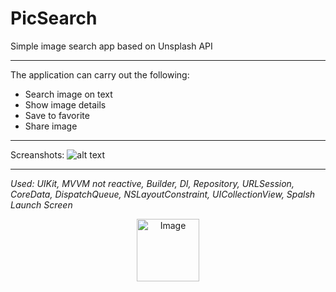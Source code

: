 # PicSearch
Simple image search app based on Unsplash API
___
The application can carry out the following:
* Search image on text
* Show image details
* Save to favorite
* Share image
___
Screanshots: 
![alt text](https://lh3.googleusercontent.com/pw/AL9nZEWRYI8HjW8J0yNNCa7knI9EGTM7q6Gi3yWrOF7o68aTR39iyOB_aUB0bfbat-8acXRHP0NDG6WxTbiQs208ZchiTNU6FqelHZQvRNOkPMs2tMctognM6ukxJ6AEmrwHezBCPr9NGwWtp7NquR-kvJHM=w1500-h800-no?authuser=0)
___
_Used: UIKit, MVVM not reactive, Builder, DI, Repository, URLSession, CoreData, DispatchQueue, NSLayoutConstraint, UICollectionView, Spalsh Launch Screen_

<p align="center">
  <img src="https://lh3.googleusercontent.com/pw/AL9nZEVTfuoWwSCn7xXjLJD72cBkbs6yJEn1FdZ4me1eXhr-AjUibxhK_-VwaGq84wVEtJycldjP3J6QYRPRcEldClvG-mVXMp0DDUrXi63ejJ6rWPahDK86X5y_Vufk-nCL3b7ER46047HeNcwts9W0A55D=s482-no?authuser=0" alt="Image" height="100" width="100" />
</p>
